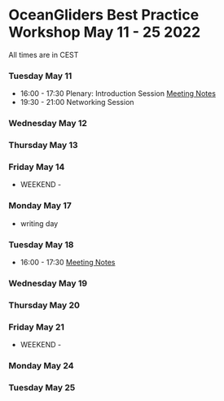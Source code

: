 # OceanGliders Best Practice Workshop May 11 - 25 2022

All times are in CEST

### Tuesday May 11 
- 16:00 - 17:30 Plenary: Introduction Session [Meeting Notes](https://github.com/OceanGlidersCommunity/meeting_notes/blob/main/2021/2021_05_11_plenary_01.md)
- 19:30 - 21:00 Networking Session

### Wednesday May 12 

### Thursday May 13 

### Friday May 14 


- WEEKEND - 

### Monday May 17 
- writing day

### Tuesday May 18
- 16:00 - 17:30 [Meeting Notes](https://github.com/OceanGlidersCommunity/meeting_notes/blob/main/2021/2021_05_18_plenary_02.md)

### Wednesday May 19

### Thursday May 20

### Friday May 21

- WEEKEND - 

### Monday May 24

### Tuesday May 25 








